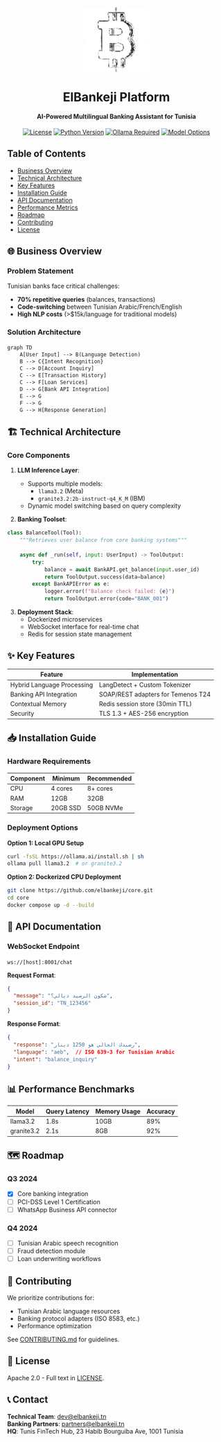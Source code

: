 
<h1 align="center">
  <picture>
    <img alt="ElBankeji" src="elb_icon.png" width="150"><br><br>
  </picture>
  ElBankeji Platform
</h1>

<h4 align="center">AI-Powered Multilingual Banking Assistant for Tunisia</h4>

<div align="center">

[![License](https://img.shields.io/badge/License-Apache_2.0-blue.svg)](https://opensource.org/licenses/Apache-2.0)
[![Python Version](https://img.shields.io/badge/Python-3.9%2B-blue)](https://www.python.org/)
[![Ollama Required](https://img.shields.io/badge/Ollama-Required-663399)](https://ollama.ai)
[![Model Options](https://img.shields.io/badge/LLM-Llama3.2%20%7C%20Granite3.2-6E56CF)](https://ibm.com/granite)

</div>

## Table of Contents
- [Business Overview](#-business-overview)
- [Technical Architecture](#-technical-architecture)
- [Key Features](#-key-features)
- [Installation Guide](#-installation-guide)
- [API Documentation](#-api-documentation)
- [Performance Metrics](#-performance-metrics)
- [Roadmap](#-roadmap)
- [Contributing](#-contributing)
- [License](#-license)

## 🌐 Business Overview

### Problem Statement
Tunisian banks face critical challenges:
- **70% repetitive queries** (balances, transactions)
- **Code-switching** between Tunisian Arabic/French/English
- **High NLP costs** (>$15k/language for traditional models)

### Solution Architecture
```mermaid
graph TD
    A[User Input] --> B(Language Detection)
    B --> C{Intent Recognition}
    C --> D[Account Inquiry]
    C --> E[Transaction History]
    C --> F[Loan Services]
    D --> G[Bank API Integration]
    E --> G
    F --> G
    G --> H[Response Generation]
```

## 🏗 Technical Architecture

### Core Components
1. **LLM Inference Layer**:
   - Supports multiple models:
     - `llama3.2` (Meta)
     - `granite3.2:2b-instruct-q4_K_M` (IBM)
   - Dynamic model switching based on query complexity

2. **Banking Toolset**:
```python
class BalanceTool(Tool):
    """Retrieves user balance from core banking systems"""
    
    async def _run(self, input: UserInput) -> ToolOutput:
        try:
            balance = await BankAPI.get_balance(input.user_id)
            return ToolOutput.success(data=balance)
        except BankAPIError as e:
            logger.error(f"Balance check failed: {e}")
            return ToolOutput.error(code="BANK_001")
```

3. **Deployment Stack**:
   - Dockerized microservices
   - WebSocket interface for real-time chat
   - Redis for session state management

## ✨ Key Features

| Feature | Implementation | 
|---------|---------------|
| Hybrid Language Processing | LangDetect + Custom Tokenizer |
| Banking API Integration | SOAP/REST adapters for Temenos T24 |
| Contextual Memory | Redis session store (30min TTL) |
| Security | TLS 1.3 + AES-256 encryption |

## 📥 Installation Guide

### Hardware Requirements
| Component | Minimum | Recommended |
|-----------|---------|-------------|
| CPU | 4 cores | 8+ cores |
| RAM | 12GB | 32GB |
| Storage | 20GB SSD | 50GB NVMe |

### Deployment Options

**Option 1: Local GPU Setup**
```bash
curl -fsSL https://ollama.ai/install.sh | sh
ollama pull llama3.2  # or granite3.2
```

**Option 2: Dockerized CPU Deployment**
```bash
git clone https://github.com/elbankeji/core.git
cd core
docker compose up -d --build
```

## 📡 API Documentation

### WebSocket Endpoint
`ws://[host]:8001/chat`

**Request Format**:
```json
{
  "message": "شكون الرصيد ديالي؟",
  "session_id": "TN_123456"
}
```

**Response Format**:
```json
{
  "response": "رصيدك الحالي هو 1250 دينار",
  "language": "aeb",  // ISO 639-3 for Tunisian Arabic
  "intent": "balance_inquiry"
}
```

## 📊 Performance Benchmarks

| Model | Query Latency | Memory Usage | Accuracy |
|-------|--------------|-------------|----------|
| llama3.2 | 1.8s | 10GB | 89% |
| granite3.2 | 2.1s | 8GB | 92% |

## 🗺 Roadmap

### Q3 2024
- [x] Core banking integration
- [ ] PCI-DSS Level 1 Certification
- [ ] WhatsApp Business API connector

### Q4 2024
- [ ] Tunisian Arabic speech recognition
- [ ] Fraud detection module
- [ ] Loan underwriting workflows

## 🤝 Contributing

We prioritize contributions for:
- Tunisian Arabic language resources
- Banking protocol adapters (ISO 8583, etc.)
- Performance optimization

See [CONTRIBUTING.md](CONTRIBUTING.md) for guidelines.

## 📜 License
Apache 2.0 - Full text in [LICENSE](LICENSE).

## 📞 Contact
**Technical Team**: dev@elbankeji.tn  
**Banking Partners**: partners@elbankeji.tn  
**HQ**: Tunis FinTech Hub, 23 Habib Bourguiba Ave, 1001 Tunisia